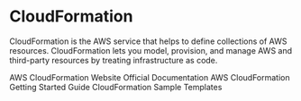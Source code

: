 # CloudFormation

CloudFormation is the AWS service that helps to define collections of AWS resources. CloudFormation lets you model, provision, and manage AWS and third-party resources by treating infrastructure as code.

<BadgeLink badgeText='Official Website' colorScheme='blue' href='https://aws.amazon.com/cloudformation/'>AWS CloudFormation Website</BadgeLink>
<BadgeLink badgeText='Official Documentation' colorScheme='blue' href='https://docs.aws.amazon.com/cloudformation/index.html'>Official Documentation</BadgeLink>
<BadgeLink badgeText='Getting Started Guide' colorScheme='blue' href='https://aws.amazon.com/cloudformation/getting-started/'>AWS CloudFormation Getting Started Guide</BadgeLink>
<BadgeLink badgeText='Templates' colorScheme='blue' href='https://docs.aws.amazon.com/AWSCloudFormation/latest/UserGuide/cfn-sample-templates.html'>CloudFormation Sample Templates</BadgeLink>
